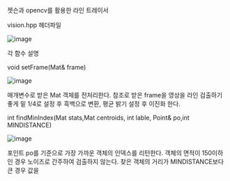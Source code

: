 젯슨과 opencv를 활용한 라인 트레이서 

vision.hpp 헤더파일

![image](https://github.com/user-attachments/assets/f989f6da-d514-46dd-98a1-feafb06682a8)

각 함수 설명 

void setFrame(Mat& frame)

![image](https://github.com/user-attachments/assets/8c476d62-a2d1-4c96-83d1-d00439ae9956)

매개변수로 받은 Mat 객체를 전처리한다.
참조로 받은 frame을 영상을 라인 검출하기 좋게 밑 1/4로 설정 후 흑백으로 변환, 평균 밝기 설정 후 이진화 한다.

int findMinIndex(Mat stats,Mat centroids, int lable, Point& po,int MINDISTANCE)

![image](https://github.com/user-attachments/assets/dcd3d076-4659-4c3d-9ee1-d962adc4bd87)

포인트 po를 기준으로 가장 가까운 객체의 인덱스를 리턴한다. 객체의 면적이 150이하인 경우 노이즈로 간주하여 검출하지 않는다.
찾은 객체의 거리가 MINDISTANCE보다 큰 경우 값을 
